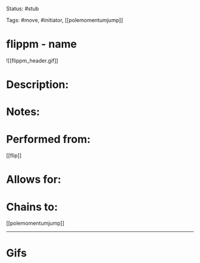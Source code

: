 Status: #stub

Tags: #move, #initiator, [[polemomentumjump]]

# flippm - name
![[flippm_header.gif]]
# Description:


# Notes:


# Performed from:
[[flip]]

# Allows for:


# Chains to:
[[polemomentumjump]]

___
# Gifs
